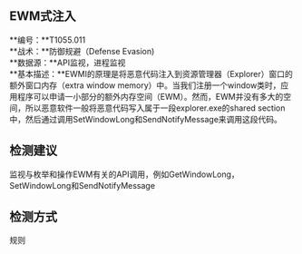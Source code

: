 ## EWM式注入  
**编号：**T1055.011  
**战术：**防御规避（Defense Evasion)  
**数据源：**API监视，进程监视  
**基本描述：**EWMI的原理是将恶意代码注入到资源管理器（Explorer）窗口的额外窗口内存（extra window memory）中。当我们注册一个window类时，应用程序可以申请一小部分的额外内存空间（EWM）。然而，EWM并没有多大的空间，所以恶意软件一般将恶意代码写入属于一段explorer.exe的shared section中，然后通过调用SetWindowLong和SendNotifyMessage来调用这段代码。  
## 检测建议  
监视与枚举和操作EWM有关的API调用，例如GetWindowLong，SetWindowLong和SendNotifyMessage  
## 检测方式  
规则